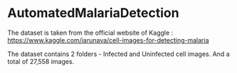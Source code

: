 # AutomatedMalariaDetection
The dataset is taken from the official website of Kaggle : https://www.kaggle.com/iarunava/cell-images-for-detecting-malaria


The dataset contains 2 folders -
Infected and
Uninfected cell images.
And a total of 27,558 images.
